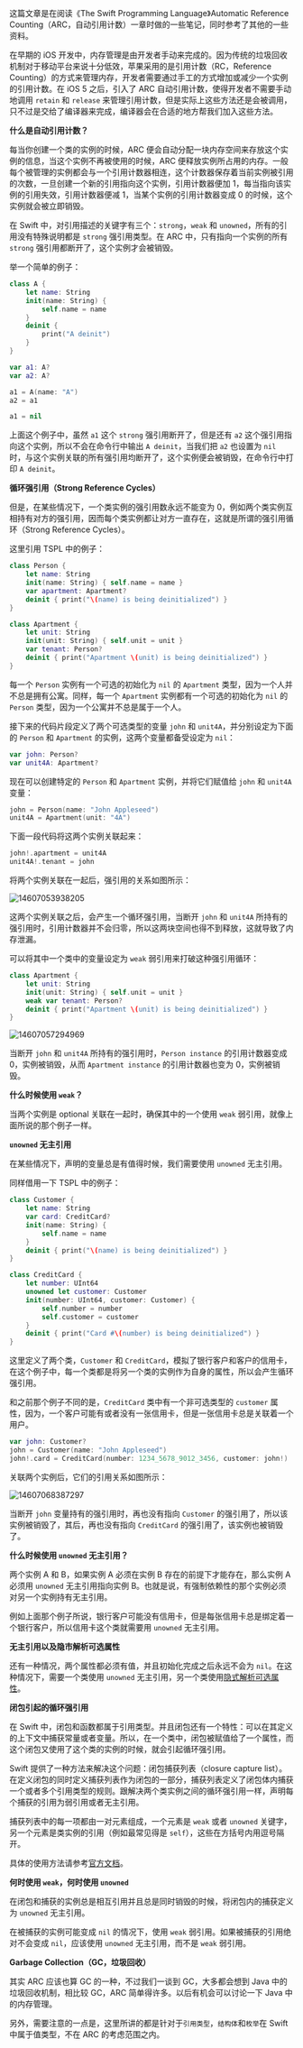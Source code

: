 
这篇文章是在阅读《The Swift Programming Language》Automatic Reference Counting（ARC，自动引用计数）一章时做的一些笔记，同时参考了其他的一些资料。

在早期的 iOS 开发中，内存管理是由开发者手动来完成的。因为传统的垃圾回收机制对于移动平台来说十分低效，苹果采用的是引用计数（RC，Reference Counting）的方式来管理内存，开发者需要通过手工的方式增加或减少一个实例的引用计数。在 iOS 5 之后，引入了 ARC 自动引用计数，使得开发者不需要手动地调用 `retain` 和 `release` 来管理引用计数，但是实际上这些方法还是会被调用，只不过是交给了编译器来完成，编译器会在合适的地方帮我们加入这些方法。

**什么是自动引用计数？**

每当你创建一个类的实例的时候，ARC 便会自动分配一块内存空间来存放这个实例的信息，当这个实例不再被使用的时候，ARC 便释放实例所占用的内存。一般每个被管理的实例都会与一个引用计数器相连，这个计数器保存着当前实例被引用的次数，一旦创建一个新的引用指向这个实例，引用计数器便加 1，每当指向该实例的引用失效，引用计数器便减 1，当某个实例的引用计数器变成 0 的时候，这个实例就会被立即销毁。

在 Swift 中，对引用描述的关键字有三个：`strong`，`weak` 和 `unowned`，所有的引用没有特殊说明都是 `strong` 强引用类型。在 ARC 中，只有指向一个实例的所有 `strong` 强引用都断开了，这个实例才会被销毁。

举一个简单的例子：

``` swift
class A {
    let name: String
    init(name: String) {
        self.name = name
    }
    deinit {
        print("A deinit")
    }
}

var a1: A?
var a2: A?

a1 = A(name: "A")
a2 = a1

a1 = nil
```

上面这个例子中，虽然 `a1` 这个 `strong` 强引用断开了，但是还有 `a2` 这个强引用指向这个实例，所以不会在命令行中输出 `A deinit`，当我们把 `a2` 也设置为 `nil` 时，与这个实例关联的所有强引用均断开了，这个实例便会被销毁，在命令行中打印 `A deinit`。

**循环强引用（Strong Reference Cycles）**

但是，在某些情况下，一个类实例的强引用数永远不能变为 0，例如两个类实例互相持有对方的强引用，因而每个类实例都让对方一直存在，这就是所谓的强引用循环（Strong Reference Cycles）。

这里引用 TSPL 中的例子：

``` swift
class Person {
    let name: String
    init(name: String) { self.name = name }
    var apartment: Apartment?
    deinit { print("\(name) is being deinitialized") }
}

class Apartment {
    let unit: String
    init(unit: String) { self.unit = unit }
    var tenant: Person?
    deinit { print("Apartment \(unit) is being deinitialized") }
}
```

每一个 `Person` 实例有一个可选的初始化为 `nil` 的 `Apartment` 类型，因为一个人并不总是拥有公寓。同样，每一个 `Apartment` 实例都有一个可选的初始化为 `nil` 的 `Person` 类型，因为一个公寓并不总是属于一个人。

接下来的代码片段定义了两个可选类型的变量 `john` 和 `unit4A`，并分别设定为下面的 `Person` 和 `Apartment` 的实例，这两个变量都备受设定为 `nil`：

``` swift
var john: Person?
var unit4A: Apartment?
```

现在可以创建特定的 `Person` 和 `Apartment` 实例，并将它们赋值给 `john` 和 `unit4A` 变量：

``` swift
john = Person(name: "John Appleseed")
unit4A = Apartment(unit: "4A")
```

下面一段代码将这两个实例关联起来：

``` swift
john!.apartment = unit4A
unit4A!.tenant = john
```

将两个实例关联在一起后，强引用的关系如图所示：

![14607053938205](https://raw.githubusercontent.com/forrestchang/img-repo/master/20190326144231.png)

这两个实例关联之后，会产生一个循环强引用，当断开 `john` 和 `unit4A` 所持有的强引用时，引用计数器并不会归零，所以这两块空间也得不到释放，这就导致了内存泄漏。

可以将其中一个类中的变量设定为 `weak` 弱引用来打破这种强引用循环：

``` swift
class Apartment {
    let unit: String
    init(unit: String) { self.unit = unit }
    weak var tenant: Person?
    deinit { print("Apartment \(unit) is being deinitialized") }
}
```

![14607057294969](https://raw.githubusercontent.com/forrestchang/img-repo/master/20190326144320.png)

当断开 `john` 和 `unit4A` 所持有的强引用时，`Person instance` 的引用计数器变成 0，实例被销毁，从而 `Apartment instance` 的引用计数器也变为 0，实例被销毁。

**什么时候使用 `weak`？**

当两个实例是 optional 关联在一起时，确保其中的一个使用 `weak` 弱引用，就像上面所说的那个例子一样。

**`unowned` 无主引用**

在某些情况下，声明的变量总是有值得时候，我们需要使用 `unowned` 无主引用。

同样借用一下 TSPL 中的例子：

``` swift
class Customer {
    let name: String
    var card: CreditCard?
    init(name: String) {
        self.name = name
    }
    deinit { print("\(name) is being deinitialized") }
}

class CreditCard {
    let number: UInt64
    unowned let customer: Customer
    init(number: UInt64, customer: Customer) {
        self.number = number
        self.customer = customer
    }
    deinit { print("Card #\(number) is being deinitialized") }
}
```

这里定义了两个类，`Customer` 和 `CreditCard`，模拟了银行客户和客户的信用卡，在这个例子中，每一个类都是将另一个类的实例作为自身的属性，所以会产生循环强引用。

和之前那个例子不同的是，`CreditCard` 类中有一个非可选类型的 `customer` 属性，因为，一个客户可能有或者没有一张信用卡，但是一张信用卡总是关联着一个用户。

``` swift
var john: Customer?
john = Customer(name: "John Appleseed")
john!.card = CreditCard(number: 1234_5678_9012_3456, customer: john!)
```

关联两个实例后，它们的引用关系如图所示：

![14607068387297](https://raw.githubusercontent.com/forrestchang/img-repo/master/20190326144333.png)

当断开 `john` 变量持有的强引用时，再也没有指向 `Customer` 的强引用了，所以该实例被销毁了，其后，再也没有指向 `CreditCard` 的强引用了，该实例也被销毁了。

**什么时候使用 `unowned` 无主引用？**

两个实例 A 和 B，如果实例 A 必须在实例 B 存在的前提下才能存在，那么实例 A 必须用 `unowned` 无主引用指向实例 B。也就是说，有强制依赖性的那个实例必须对另一个实例持有无主引用。

例如上面那个例子所说，银行客户可能没有信用卡，但是每张信用卡总是绑定着一个银行客户，所以信用卡这个类就需要用 `unowned` 无主引用。

**无主引用以及隐市解析可选属性**

还有一种情况，两个属性都必须有值，并且初始化完成之后永远不会为 `nil`。在这种情况下，需要一个类使用 `unowned` 无主引用，另一个类使用[隐式解析可选属性](http://wiki.jikexueyuan.com/project/swift/chapter2/01_The_Basics.html#implicityly_unwrapped_optionals)。

**闭包引起的循环强引用**

在 Swift 中，闭包和函数都属于引用类型。并且闭包还有一个特性：可以在其定义的上下文中捕获常量或者变量。所以，在一个类中，闭包被赋值给了一个属性，而这个闭包又使用了这个类的实例的时候，就会引起循环强引用。

Swift 提供了一种方法来解决这个问题：闭包捕获列表（closure capture list）。在定义闭包的同时定义捕获列表作为闭包的一部分，捕获列表定义了闭包体内捕获一个或者多个引用类型的规则。跟解决两个类实例之间的循环强引用一样，声明每个捕获的引用为弱引用或者无主引用。

捕获列表中的每一项都由一对元素组成，一个元素是 `weak` 或者 `unowned` 关键字，另一个元素是类实例的引用（例如最常见得是 `self`），这些在方括号内用逗号隔开。

具体的使用方法请参考[官方文档](http://wiki.jikexueyuan.com/project/swift/chapter2/16_Automatic_Reference_Counting.html#resolving_strong_reference_cycles_for_closures)。

**何时使用 `weak`，何时使用 `unowned`**

在闭包和捕获的实例总是相互引用并且总是同时销毁的时候，将闭包内的捕获定义为 `unowned` 无主引用。

在被捕获的实例可能变成 `nil` 的情况下，使用 `weak` 弱引用。如果被捕获的引用绝对不会变成 `nil`，应该使用 `unowned` 无主引用，而不是 `weak` 弱引用。

**Garbage Collection（GC，垃圾回收）**

其实 ARC 应该也算 GC 的一种，不过我们一谈到 GC，大多都会想到 Java 中的垃圾回收机制，相比较 GC，ARC 简单得许多。以后有机会可以讨论一下 Java 中的内存管理。

另外，需要注意的一点是，这里所讲的都是针对于`引用类型`，`结构体`和`枚举`在 Swift 中属于值类型，不在 ARC 的考虑范围之内。